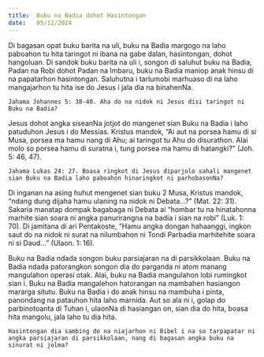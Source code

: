 ```yaml
---
title:  Buku na Badia dohot Hasintongan
date:   05/12/2024
---
```


Di bagasan opat buku barita na uli, buku na Badia margogo na laho paboahon tu hita taringot ni ibana na gabe dalan, hasintongan, dohot hangoluan. Di sandok buku barita na uli i, songon di saluhut buku na Badia, Padan na Robi dohot Padan na Imbaru, buku na Badia maniop anak hinsu di na papatarhon hasintongan. Saluhutna i tarlumobi marhuaso di na laho mangajarhon tu hita ise do Jesus i jala dia na binahenNa.

`Jahama Johannes 5: 38-40. Aha do na nidok ni Jesus disi taringot ni Buku na Badia?`

Jesus dohot angka siseanNa jotjot do mangenet sian Buku na Badia i laho patuduhon Jesus i do Messias. Kristus mandok, “Ai aut na porsea hamu di si Musa, porsea ma hamu nang di Ahu; ai taringot tu Ahu do disurathon. Alai molo so porsea hamu di suratna i, tung porsea ma hamu di hatangki?” (Joh. 5: 46, 47).

`Jahama Lukas 24: 27. Boasa ringkot di Jesus diparjolo sahali mangenet sian Buku na Badia laho paboahon hinaringkot ni parhobasonNa?`

Di inganan na asing huhut mengenet sian buku 2 Musa, Kristus mandok, “ndang dung dijaha hamu ulaning na nidok ni Debata...?” (Mat. 22: 31). Sakaria manatap dompak bagabaga ni Debata ai “hombar tu na hinatahonna marhite sian soara ni angka panurirangna na badia i sian na robi” (Luk. 1: 70). Di jamitana di ari Pentakoste, “Hamu angka dongan hahaanggi, ingkon saut do na nidok ni surat na nilumbahon ni Tondi Parbadia marhitehite soara ni si Daud...” (Ulaon. 1: 16).

Buku na Badia ndada songon buku parsiajaran na di parsikkolaan. Buku na Badia ndada patorangkon songon dia do parganda ni atom manang mangulahon operasi otak. Alai, buku na Badia mangulahon lobi rumingkot sian i. Buku na Badia mangalehon hatorangan na mambahen hasiangon mararga situtu. Buku na Badia i do anak hinsu na mambuha i pinta, panondang na patauhon hita laho marnida. Aut so ala ni i, golap do parbinotoanta di Tuhan i, ulaonNa di hasiangan on, sian dia do hita, boasa hita mangolu, jala laho tu dia hita.

`Hasintongan dia sambing do na niajarhon ni Bibel i na so tarpapatar ni angka parsiajaran di parsikkolaan, nang di bagasan angka buku na sinurat ni jolma?`